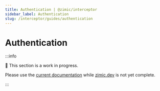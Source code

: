 ```yaml
---
title: Authentication | @zimic/interceptor
sidebar_label: Authentication
slug: /interceptor/guides/authentication
---
```


# Authentication

:::info

🚧 This section is a work in progress.

Please use the [current documentation](https://github.com/zimicjs/zimic/wiki) while [zimic.dev](/) is not yet complete.

:::
